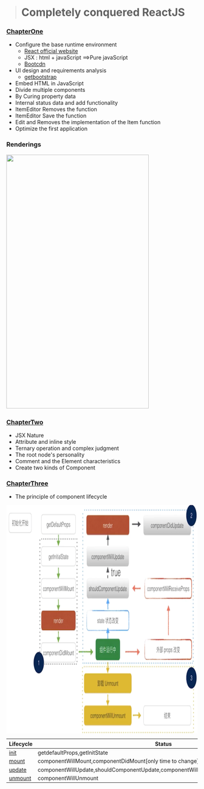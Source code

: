 > # Completely conquered ReactJS

### [ChapterOne](https://github.com/MicroKibaco/ReactStudy/tree/master/ChapterOne)
- Configure the base runtime environment
    - [React official website](https://facebook.github.io/react/docs/hello-world.html)
    - JSX : html + javaScript ==>Pure javaScript
    - [Bootcdn](http://www.bootcdn.cn/react/)
- UI design and requirements analysis
    - [getbootstrap](http://getbootstrap.com/)
- Embed HTML in JavaScript
- Divide multiple components
- By Curing property data
- Internal status data and add functionality
- ItemEditor Removes the function
- ItemEditor Save the function
- Edit and Removes the implementation of the Item function
- Optimize the first application

### Renderings
<img src="./docus/images/chapter-one.gif" width="375px" height="667px" />

### [ChapterTwo](https://github.com/MicroKibaco/ReactStudy/tree/master/ChapterTwo)

- JSX Nature
- Attribute and inline style
- Ternary operation and complex judgment
- The root node's personality
- Comment and the Element characteristics
- Create two kinds of Component

### [ChapterThree](https://github.com/MicroKibaco/ReactStudy/tree/master/ChapterThree)
- The principle of component lifecycle

<img src="./docus/images/react-native-life-cycle.png" width = "1000" height = "600" alt="ComponentLifecycle" align=center ></img>

   Lifecycle  | Status
-------- | ---
[init](https://github.com/MicroKibaco/ReactStudy/tree/master/ChapterThree/js/app-init.js) | getdefaultProps,getInitState
[mount](https://github.com/MicroKibaco/ReactStudy/tree/master/ChapterThree/js/app-mount.js)   | componentWillMount,componentDidMount[only time to change]
[update](https://github.com/MicroKibaco/ReactStudy/tree/master/ChapterThree/js/app-update.js)    | componentWillUpdate,shouldComponentUpdate,componentWillReceiveProps,componentDidUpdate
[unmount](https://github.com/MicroKibaco/ReactStudy/tree/master/ChapterThree/js/app-unmount.js)      | componentWillUnmount


